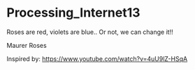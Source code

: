 # Processing_Internet13
Roses are red, violets are blue.. Or not, we can change it!!

Maurer Roses

Inspired by: https://www.youtube.com/watch?v=4uU9lZ-HSqA
